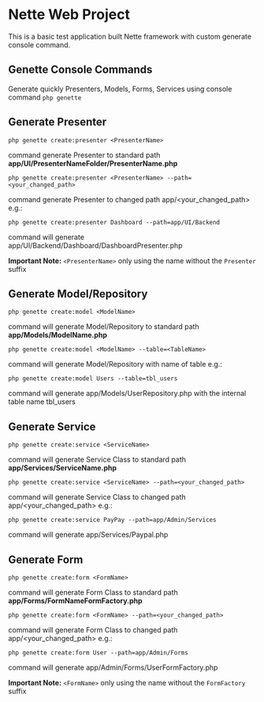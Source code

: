 Nette Web Project
=================

This is a basic test application built Nette framework with custom generate console command.


Genette Console Commands
----------------

Generate quickly Presenters, Models, Forms, Services using console command `php genette`


Generate Presenter
----------------
    php genette create:presenter <PresenterName>

command generate Presenter to standard path **app/UI/PresenterNameFolder/PresenterName.php** 
    
    php genette create:presenter <PresenterName> --path=<your_changed_path>

command generate Presenter to changed path app/<your_changed_path> e.g.:

    php genette create:presenter Dashboard --path=app/UI/Backend

command will generate app/UI/Backend/Dashboard/DashboardPresenter.php

**Important Note:** `<PresenterName>` only using the name without the  `Presenter` suffix


Generate Model/Repository
----------------
    php genette create:model <ModelName>

command will generate Model/Repository to standard path **app/Models/ModelName.php**

    php genette create:model <ModelName> --table=<TableName>

command will generate Model/Repository with name of table e.g.:

    php genette create:model Users --table=tbl_users

command will generate app/Models/UserRepository.php with the internal table name tbl_users

Generate Service
----------------
    php genette create:service <ServiceName>

command will generate Service Class to standard path **app/Services/ServiceName.php**

    php genette create:service <ServiceName> --path=<your_changed_path>

command will generate Service Class to changed path app/<your_changed_path> e.g.:

    php genette create:service PayPay --path=app/Admin/Services

command will generate app/Services/Paypal.php

Generate Form
----------------
    php genette create:form <FormName>

command will generate Form Class to standard path **app/Forms/FormNameFormFactory.php**

    php genette create:form <FormName> --path=<your_changed_path>

command will generate Form Class to changed path app/<your_changed_path> e.g.:

    php genette create:form User --path=app/Admin/Forms

command will generate app/Admin/Forms/UserFormFactory.php

**Important Note:** `<FormName>` only using the name without the  `FormFactory` suffix

